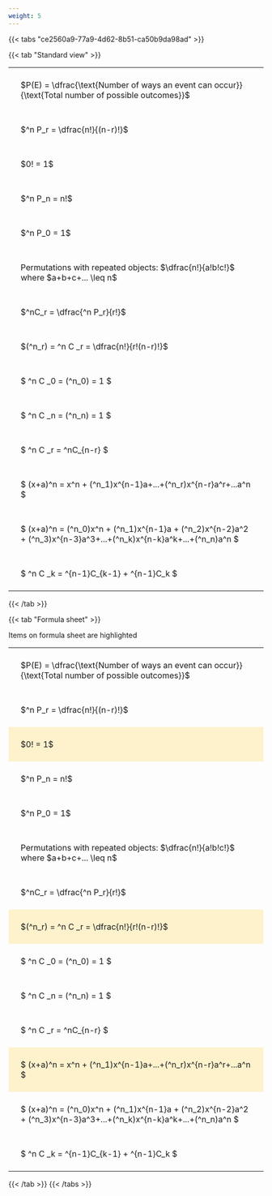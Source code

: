 ```yaml
---
weight: 5
---
```


{{< tabs "ce2560a9-77a9-4d62-8b51-ca50b9da98ad" >}}

{{< tab "Standard view" >}}

<style type="text/css">
#T_ea551 th.col_heading {
  text-align: left;
  font-size: 1em;
}
#T_ea551 td {
  text-align: left;
  font-size: 1em;
  padding: 1.5em;
}
</style>
<table id="T_ea551">
  <thead>
  </thead>
  <tbody>
    <tr>
      <td id="T_ea551_row0_col0" class="data row0 col0" >$P(E) = \dfrac{\text{Number of ways an event can occur}}{\text{Total number of possible outcomes}}$</td>
    </tr>
    <tr>
      <td id="T_ea551_row1_col0" class="data row1 col0" >$^n P_r = \dfrac{n!}{(n-r)!}$</td>
    </tr>
    <tr>
      <td id="T_ea551_row2_col0" class="data row2 col0" >$0! = 1$</td>
    </tr>
    <tr>
      <td id="T_ea551_row3_col0" class="data row3 col0" >$^n P_n = n!$</td>
    </tr>
    <tr>
      <td id="T_ea551_row4_col0" class="data row4 col0" >$^n P_0 = 1$</td>
    </tr>
    <tr>
      <td id="T_ea551_row5_col0" class="data row5 col0" >Permutations with repeated objects: $\dfrac{n!}{a!b!c!}$ where $a+b+c+... \leq n$</td>
    </tr>
    <tr>
      <td id="T_ea551_row6_col0" class="data row6 col0" >$^nC_r = \dfrac{^n P_r}{r!}$</td>
    </tr>
    <tr>
      <td id="T_ea551_row7_col0" class="data row7 col0" >$(^n_r) = ^n C _r = \dfrac{n!}{r!(n-r)!}$</td>
    </tr>
    <tr>
      <td id="T_ea551_row8_col0" class="data row8 col0" >$ ^n C _0 = (^n_0) = 1 $</td>
    </tr>
    <tr>
      <td id="T_ea551_row9_col0" class="data row9 col0" >$ ^n C _n = (^n_n) = 1 $</td>
    </tr>
    <tr>
      <td id="T_ea551_row10_col0" class="data row10 col0" >$ ^n C _r = ^nC_{n-r} $</td>
    </tr>
    <tr>
      <td id="T_ea551_row11_col0" class="data row11 col0" >$ (x+a)^n = x^n + (^n_1)x^{n-1}a+...+(^n_r)x^{n-r}a^r+...a^n    $</td>
    </tr>
    <tr>
      <td id="T_ea551_row12_col0" class="data row12 col0" >$ (x+a)^n = (^n_0)x^n + (^n_1)x^{n-1}a + (^n_2)x^{n-2}a^2 + (^n_3)x^{n-3}a^3+...+(^n_k)x^{n-k}a^k+...+(^n_n)a^n $</td>
    </tr>
    <tr>
      <td id="T_ea551_row13_col0" class="data row13 col0" >$ ^n C _k = ^{n-1}C_{k-1} + ^{n-1}C_k $</td>
    </tr>
  </tbody>
</table>
{{< /tab >}}

{{< tab "Formula sheet" >}}

Items on formula sheet are highlighted 
<br>
<style type="text/css">
#T_a151e th.col_heading {
  text-align: left;
  font-size: 1em;
}
#T_a151e td {
  text-align: left;
  font-size: 1em;
  padding: 1.5em;
}
#T_a151e_row0_col0, #T_a151e_row1_col0, #T_a151e_row3_col0, #T_a151e_row4_col0, #T_a151e_row5_col0, #T_a151e_row6_col0, #T_a151e_row8_col0, #T_a151e_row9_col0, #T_a151e_row10_col0, #T_a151e_row12_col0, #T_a151e_row13_col0 {
  background-color: rgba(0,0,0,0);
}
#T_a151e_row2_col0, #T_a151e_row7_col0, #T_a151e_row11_col0 {
  background-color: rgba(255,194,10, 0.2);
}
</style>
<table id="T_a151e">
  <thead>
  </thead>
  <tbody>
    <tr>
      <td id="T_a151e_row0_col0" class="data row0 col0" >$P(E) = \dfrac{\text{Number of ways an event can occur}}{\text{Total number of possible outcomes}}$</td>
    </tr>
    <tr>
      <td id="T_a151e_row1_col0" class="data row1 col0" >$^n P_r = \dfrac{n!}{(n-r)!}$</td>
    </tr>
    <tr>
      <td id="T_a151e_row2_col0" class="data row2 col0" >$0! = 1$</td>
    </tr>
    <tr>
      <td id="T_a151e_row3_col0" class="data row3 col0" >$^n P_n = n!$</td>
    </tr>
    <tr>
      <td id="T_a151e_row4_col0" class="data row4 col0" >$^n P_0 = 1$</td>
    </tr>
    <tr>
      <td id="T_a151e_row5_col0" class="data row5 col0" >Permutations with repeated objects: $\dfrac{n!}{a!b!c!}$ where $a+b+c+... \leq n$</td>
    </tr>
    <tr>
      <td id="T_a151e_row6_col0" class="data row6 col0" >$^nC_r = \dfrac{^n P_r}{r!}$</td>
    </tr>
    <tr>
      <td id="T_a151e_row7_col0" class="data row7 col0" >$(^n_r) = ^n C _r = \dfrac{n!}{r!(n-r)!}$</td>
    </tr>
    <tr>
      <td id="T_a151e_row8_col0" class="data row8 col0" >$ ^n C _0 = (^n_0) = 1 $</td>
    </tr>
    <tr>
      <td id="T_a151e_row9_col0" class="data row9 col0" >$ ^n C _n = (^n_n) = 1 $</td>
    </tr>
    <tr>
      <td id="T_a151e_row10_col0" class="data row10 col0" >$ ^n C _r = ^nC_{n-r} $</td>
    </tr>
    <tr>
      <td id="T_a151e_row11_col0" class="data row11 col0" >$ (x+a)^n = x^n + (^n_1)x^{n-1}a+...+(^n_r)x^{n-r}a^r+...a^n    $</td>
    </tr>
    <tr>
      <td id="T_a151e_row12_col0" class="data row12 col0" >$ (x+a)^n = (^n_0)x^n + (^n_1)x^{n-1}a + (^n_2)x^{n-2}a^2 + (^n_3)x^{n-3}a^3+...+(^n_k)x^{n-k}a^k+...+(^n_n)a^n $</td>
    </tr>
    <tr>
      <td id="T_a151e_row13_col0" class="data row13 col0" >$ ^n C _k = ^{n-1}C_{k-1} + ^{n-1}C_k $</td>
    </tr>
  </tbody>
</table>
{{< /tab >}}
{{< /tabs >}}